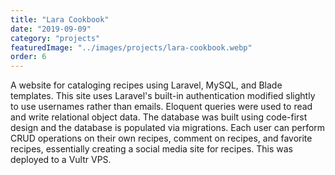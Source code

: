 ```yaml
---
title: "Lara Cookbook"
date: "2019-09-09"
category: "projects"
featuredImage: "../images/projects/lara-cookbook.webp"
order: 6
---
```

A website for cataloging recipes using Laravel, MySQL, and Blade templates. This site uses Laravel's built-in authentication modified slightly to use usernames rather than emails. Eloquent queries were used to read and write relational object data. The database was built using code-first design and the database is populated via migrations. Each user can perform CRUD operations on their own recipes, comment on recipes, and favorite recipes, essentially creating a social media site for recipes. This was deployed to a Vultr VPS.